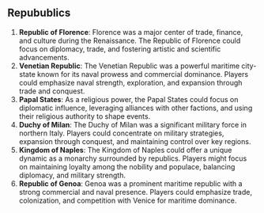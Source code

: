 ## Repubublics
1. **Republic of Florence**: Florence was a major center of trade, finance, and culture during the Renaissance. The Republic of Florence could focus on diplomacy, trade, and fostering artistic and scientific advancements.
2. **Venetian Republic**: The Venetian Republic was a powerful maritime city-state known for its naval prowess and commercial dominance. Players could emphasize naval strength, exploration, and expansion through trade and conquest.
3. **Papal States**: As a religious power, the Papal States could focus on diplomatic influence, leveraging alliances with other factions, and using their religious authority to shape events.
4. **Duchy of Milan**: The Duchy of Milan was a significant military force in northern Italy. Players could concentrate on military strategies, expansion through conquest, and maintaining control over key regions.
5. **Kingdom of Naples**: The Kingdom of Naples could offer a unique dynamic as a monarchy surrounded by republics. Players might focus on maintaining loyalty among the nobility and populace, balancing diplomacy, and military strength.
6. **Republic of Genoa**: Genoa was a prominent maritime republic with a strong commercial and naval presence. Players could emphasize trade, colonization, and competition with Venice for maritime dominance.
